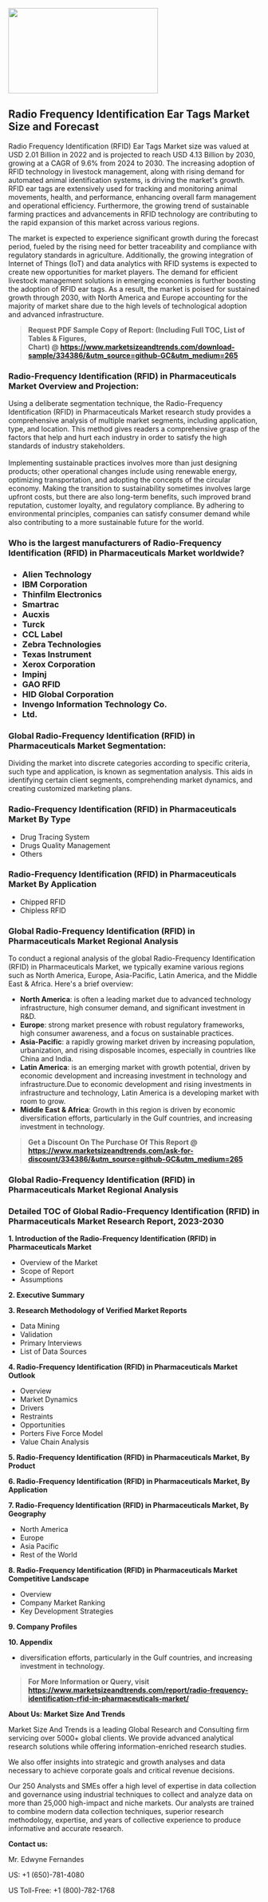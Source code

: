 <p><img class="alignnone size-medium wp-image-20088" src="https://ffe5etoiles.com/wp-content/uploads/2024/12/MST1-300x171.png" alt="" width="300" height="171" /></p><h2>Radio Frequency Identification Ear Tags Market Size and Forecast</h2><p>Radio Frequency Identification (RFID) Ear Tags Market size was valued at USD 2.01 Billion in 2022 and is projected to reach USD 4.13 Billion by 2030, growing at a CAGR of 9.6% from 2024 to 2030. The increasing adoption of RFID technology in livestock management, along with rising demand for automated animal identification systems, is driving the market's growth. RFID ear tags are extensively used for tracking and monitoring animal movements, health, and performance, enhancing overall farm management and operational efficiency. Furthermore, the growing trend of sustainable farming practices and advancements in RFID technology are contributing to the rapid expansion of this market across various regions.</p><p>The market is expected to experience significant growth during the forecast period, fueled by the rising need for better traceability and compliance with regulatory standards in agriculture. Additionally, the growing integration of Internet of Things (IoT) and data analytics with RFID systems is expected to create new opportunities for market players. The demand for efficient livestock management solutions in emerging economies is further boosting the adoption of RFID ear tags. As a result, the market is poised for sustained growth through 2030, with North America and Europe accounting for the majority of market share due to the high levels of technological adoption and advanced infrastructure.</p></p><blockquote id="" class=""><strong>Request PDF Sample Copy of Report: (Including Full TOC, List of Tables &amp; Figures, Chart)&nbsp;@&nbsp;<strong><a href="https://www.marketsizeandtrends.com/download-sample/334386/&utm_source=github-GC&utm_medium=265" target="_blank">https://www.marketsizeandtrends.com/download-sample/334386/&utm_source=github-GC&utm_medium=265</a></strong></strong></blockquote><h3 id="" class="">Radio-Frequency Identification (RFID) in Pharmaceuticals Market&nbsp;Overview and Projection:</h3><p id="" class="">Using a deliberate segmentation technique, the Radio-Frequency Identification (RFID) in Pharmaceuticals Market research study provides a comprehensive analysis of multiple market segments, including application, type, and location. This method gives readers a comprehensive grasp of the factors that help and hurt each industry in order to satisfy the high standards of industry stakeholders. <br /> <br />Implementing sustainable practices involves more than just designing products; other operational changes include using renewable energy, optimizing transportation, and adopting the concepts of the circular economy. Making the transition to sustainability sometimes involves large upfront costs, but there are also long-term benefits, such improved brand reputation, customer loyalty, and regulatory compliance. By adhering to environmental principles, companies can satisfy consumer demand while also contributing to a more sustainable future for the world.</p><h3 id="" class="">Who is the largest manufacturers of&nbsp;Radio-Frequency Identification (RFID) in Pharmaceuticals Market worldwide?</h3><h3 class=""><p><ul><li>Alien Technology </li><li> IBM Corporation </li><li> Thinfilm Electronics </li><li> Smartrac </li><li> Aucxis </li><li> Turck </li><li> CCL Label </li><li> Zebra Technologies </li><li> Texas Instrument </li><li> Xerox Corporation </li><li> Impinj </li><li> GAO RFID </li><li> HID Global Corporation </li><li> Invengo Information Technology Co. </li><li> Ltd.</li></ul></p></h3><h3 id="" class="">Global&nbsp;Radio-Frequency Identification (RFID) in Pharmaceuticals Market Segmentation:</h3><p id="" class="">Dividing the market into discrete categories according to specific criteria, such type and application, is known as segmentation analysis. This aids in identifying certain client segments, comprehending market dynamics, and creating customized marketing plans.</p><h3 id="" class="">Radio-Frequency Identification (RFID) in Pharmaceuticals Market&nbsp;By Type</h3><p><p><ul><li>Drug Tracing System</li><li> Drugs Quality Management</li><li> Others</p></li></ul></p></p><h3 id="" class="">Radio-Frequency Identification (RFID) in Pharmaceuticals Market&nbsp;By Application</h3><p class=""><p><ul><li>Chipped RFID</li><li> Chipless RFID</li></ul></p></p><h3 id="" class="">Global Radio-Frequency Identification (RFID) in Pharmaceuticals Market Regional Analysis</h3><p id="" class="">To conduct a regional analysis of the global Radio-Frequency Identification (RFID) in Pharmaceuticals Market, we typically examine various regions such as North America, Europe, Asia-Pacific, Latin America, and the Middle East &amp; Africa. Here's a brief overview:</p><ul><li><strong>North America</strong>: is often a leading market due to advanced technology infrastructure, high consumer demand, and significant investment in R&amp;D.</li><li><strong>Europe</strong>: strong market presence with robust regulatory frameworks, high consumer awareness, and a focus on sustainable practices.</li><li><strong>Asia-Pacific</strong>: a rapidly growing market driven by increasing population, urbanization, and rising disposable incomes, especially in countries like China and India.</li><li><strong>Latin America</strong>: is an emerging market with growth potential, driven by economic development and increasing investment in technology and infrastructure.Due to economic development and rising investments in infrastructure and technology, Latin America is a developing market with room to grow.</li><li><strong>Middle East &amp; Africa</strong>: Growth in this region is driven by economic diversification efforts, particularly in the Gulf countries, and increasing investment in technology.</li></ul><blockquote id="" class=""><strong>Get a Discount On The Purchase Of This Report @ <strong><a href="https://www.marketsizeandtrends.com/ask-for-discount/334386/&utm_source=github-GC&utm_medium=265" target="_blank">https://www.marketsizeandtrends.com/ask-for-discount/334386/&utm_source=github-GC&utm_medium=265</a></strong></strong></blockquote><h3 id="" class="">Global Radio-Frequency Identification (RFID) in Pharmaceuticals Market Regional Analysis</h3><h3 id="" class="">Detailed TOC of Global Radio-Frequency Identification (RFID) in Pharmaceuticals Market Research Report, 2023-2030</h3><p id="" class=""><strong>1. Introduction of the Radio-Frequency Identification (RFID) in Pharmaceuticals Market</strong></p><ul><li>Overview of the Market</li><li>Scope of Report</li><li>Assumptions</li></ul><p id="" class=""><strong>2. Executive Summary</strong></p><p id="" class=""><strong>3. Research Methodology of Verified Market Reports</strong></p><ul><li>Data Mining</li><li>Validation</li><li>Primary Interviews</li><li>List of Data Sources</li></ul><p id="" class=""><strong>4. Radio-Frequency Identification (RFID) in Pharmaceuticals Market Outlook</strong></p><ul><li>Overview</li><li>Market Dynamics</li><li>Drivers</li><li>Restraints</li><li>Opportunities</li><li>Porters Five Force Model</li><li>Value Chain Analysis</li></ul><p id="" class=""><strong>5. Radio-Frequency Identification (RFID) in Pharmaceuticals Market, By Product</strong></p><p id="" class=""><strong>6. Radio-Frequency Identification (RFID) in Pharmaceuticals Market, By Application</strong></p><p id="" class=""><strong>7. Radio-Frequency Identification (RFID) in Pharmaceuticals Market, By Geography</strong></p><ul><li>North America</li><li>Europe</li><li>Asia Pacific</li><li>Rest of the World</li></ul><p id="" class=""><strong>8. Radio-Frequency Identification (RFID) in Pharmaceuticals Market Competitive Landscape</strong></p><ul><li>Overview</li><li>Company Market Ranking</li><li>Key Development Strategies</li></ul><p id="" class=""><strong>9. Company Profiles</strong></p><p id="" class=""><strong>10. Appendix</strong></p><ul><li>diversification efforts, particularly in the Gulf countries, and increasing investment in technology.</li></ul><blockquote id="" class=""><strong>For More Information or Query, visit <strong><strong><a href="https://www.marketsizeandtrends.com/report/radio-frequency-identification-rfid-in-pharmaceuticals-market/" target="_blank">https://www.marketsizeandtrends.com/report/radio-frequency-identification-rfid-in-pharmaceuticals-market/</a></strong></strong></strong></blockquote><p id="" class=""><strong>About Us: Market Size And Trends</strong></p><p id="" class="">Market Size And Trends is a leading Global Research and Consulting firm servicing over 5000+ global clients. We provide advanced analytical research solutions while offering information-enriched research studies.</p><p id="" class="">We also offer insights into strategic and growth analyses and data necessary to achieve corporate goals and critical revenue decisions.</p><p id="" class="">Our 250 Analysts and SMEs offer a high level of expertise in data collection and governance using industrial techniques to collect and analyze data on more than 25,000 high-impact and niche markets. Our analysts are trained to combine modern data collection techniques, superior research methodology, expertise, and years of collective experience to produce informative and accurate research.</p><p id="" class=""><strong>Contact us:</strong></p><p id="" class="">Mr. Edwyne Fernandes</p><p id="" class="">US: +1 (650)-781-4080</p><p id="" class="">US Toll-Free: +1 (800)-782-1768</p>
